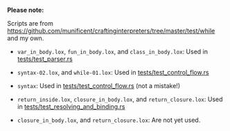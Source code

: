 <!--
Date Created: 23/07/2025.
-->

**Please note:**

Scripts are from 
[ https://github.com/munificent/craftinginterpreters/tree/master/test/while ](https://github.com/munificent/craftinginterpreters/tree/master/test/while) and my own.

- `var_in_body.lox`, `fun_in_body.lox`, and `class_in_body.lox`: Used in [tests/test_parser.rs](https://github.com/behai-nguyen/rlox/blob/main/tests/test_parser.rs)

- `syntax-02.lox`, and `while-01.lox`: Used in [tests/test_control_flow.rs](https://github.com/behai-nguyen/rlox/blob/main/tests/test_control_flow.rs)

- `syntax`: Used in [tests/test_control_flow.rs](https://github.com/behai-nguyen/rlox/blob/main/tests/test_control_flow.rs) (not a mistake!)

- `return_inside.lox`, `closure_in_body.lox`, and `return_closure.lox`: Used in [tests/test_resolving_and_binding.rs](https://github.com/behai-nguyen/rlox/blob/main/tests/test_resolving_and_binding.rs)

- `closure_in_body.lox`, and `return_closure.lox`: Are not yet used.
